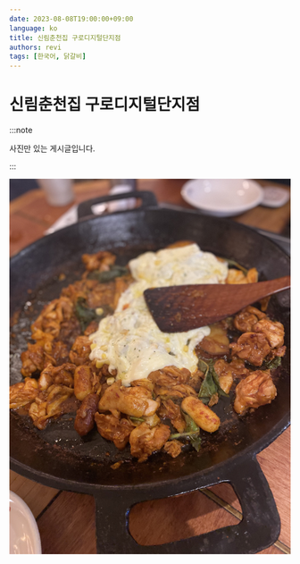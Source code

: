 ```yaml
---
date: 2023-08-08T19:00:00+09:00
language: ko
title: 신림춘천집 구로디지털단지점
authors: revi
tags: [한국어, 닭갈비]
---
```


<!--
SPDX-FileCopyrightText: (C) 2023 Hong Yongmin (https://revi.xyz/) <yewon@revi.email>

SPDX-License-Identifier: LicenseRef-CC-BY-ND-2.0-KR
-->

# 신림춘천집 구로디지털단지점

:::note

사진만 있는 게시글입니다.

:::

<!-- truncate -->

![닭갈비](Photo-2023-08-15-09-50.jpeg)

